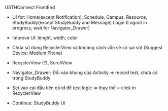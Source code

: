 USTHConnect FrontEnd

- UI for: Home(except Notification), Schedule, Campus, Resource, StudyBuddy(except StudyBuddy and Message) Login (Logout in progress, wait for Navigator_Drawer)
- Improve UI: lenght, width, color

- Chưa sử dụng RecyclerView và khoảng cách vẫn sẽ có sai sót (Suggest Device: Medium Phone)
- RecyclerView (?), ScrollView

- Navigator_Drawer: Đổi vào khung của Activity => record test, chưa có trong StudyBuddy

- Set vào cái đầu tiên có id để test logic => thay thế = click in RecyclerView

- Continue: StudyBuddy UI 